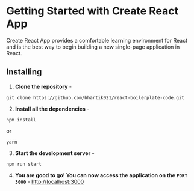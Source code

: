 # Getting Started with Create React App
Create React App provides a comfortable learning environment for React and is the best way to begin building a new single-page application in React.

## Installing 

1. **Clone the repository** - 
```
git clone https://github.com/bhartik021/react-boilerplate-code.git
```

2. **Install all the dependencies** -
```
npm install
```

or

```
yarn
```

3. **Start the development server** - 

```
npm run start
```

4. **You are good to go! You can now access the application on the `PORT 3000`** - [http://localhost:3000](http://localhost:3000)
